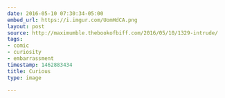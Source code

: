 ```yaml
---
date: 2016-05-10 07:30:34-05:00
embed_url: https://i.imgur.com/UomHdCA.png
layout: post
source: http://maximumble.thebookofbiff.com/2016/05/10/1329-intrude/
tags:
- comic
- curiosity
- embarrassment
timestamp: 1462883434
title: Curious
type: image

---
```

